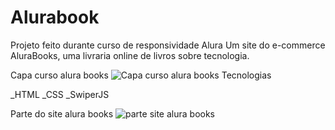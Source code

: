 # Alurabook
Projeto feito durante curso de responsividade Alura
Um site do e-commerce AluraBooks, uma livraria online de livros sobre tecnologia.

Capa curso alura books
![Capa curso alura books](https://github.com/Rosanasantana84/alurabook/assets/111008983/2631b7d7-5b9e-45bc-b4aa-a0e143f7463d)
Tecnologias

_HTML
_CSS
_SwiperJS

Parte do site alura books
![parte site alura books](https://github.com/Rosanasantana84/alurabook/assets/111008983/7d297cea-dce7-452a-b2f4-57673c745e44)

